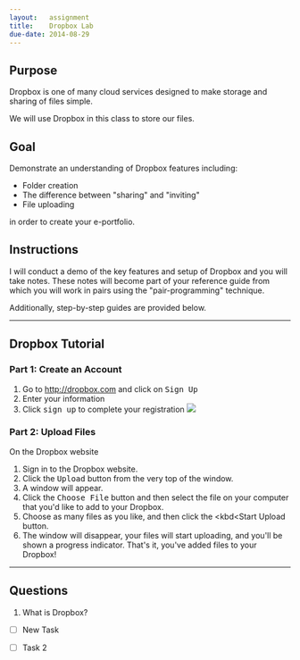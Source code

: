 ```yaml
---
layout:   assignment
title:    Dropbox Lab
due-date: 2014-08-29
---
```


## Purpose ##

Dropbox is one of many cloud services designed to make storage and sharing of files simple.

We will use Dropbox in this class to store our files.

## Goal ##

Demonstrate an understanding of Dropbox features including:

* Folder creation
* The difference between "sharing" and "inviting"
* File uploading

in order to create your e-portfolio.


## Instructions ##

I will conduct a demo of the key features and setup of Dropbox and you will take notes.  These notes will become part of your reference guide from which you will work in pairs using the "pair-programming" technique.

Additionally, step-by-step guides are provided below.


---


## Dropbox Tutorial ##

### Part 1:  Create an Account ###

1.  Go to <http://dropbox.com> and click on <kbd>Sign Up </kbd>
2. Enter your information
3. Click <kbd>sign up</kbd> to complete your registration
 ![](/assets/dropbox/01-signup.png)


### Part 2:  Upload Files ###

On the Dropbox website

1.  Sign in to the Dropbox website.
2.  Click the <kbd>Upload</kbd> button from the very top of the window.
3. A window will appear.
4. Click the <kbd>Choose File</kbd> button and then select the file on your computer that you'd like to add to your Dropbox.
5. Choose as many files as you like, and then click the <kbd<Start Upload</kbd> button.
6. The window will disappear, your files will start uploading, and you'll be shown a progress indicator. That's it, you've added files to your Dropbox!

---


## Questions ##

1.  What is Dropbox?  

- [ ] New Task
- [ ] Task 2



